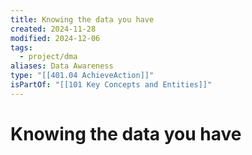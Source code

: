 ```yaml
---
title: Knowing the data you have
created: 2024-11-28
modified: 2024-12-06
tags:
  - project/dma
aliases: Data Awareness
type: "[[401.04 AchieveAction]]"
isPartOf: "[[101 Key Concepts and Entities]]"
---
```

# Knowing the data you have
